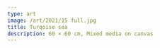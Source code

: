 ```yaml
---
type: art
image: /art/2021/15 full.jpg
title: Turqoise sea
description: 60 × 60 cm, Mixed media on canvas
---
```

